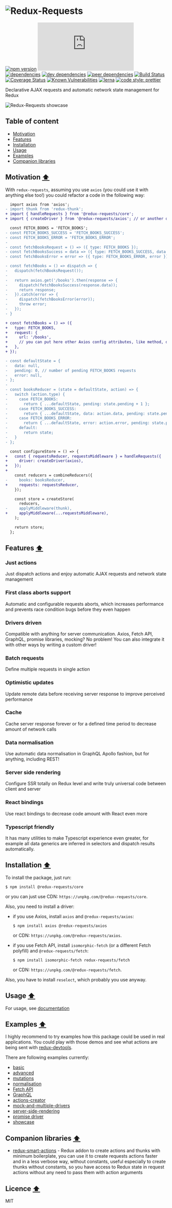 # ![Redux-Requests](https://raw.githubusercontent.com/klis87/redux-requests/master/images/logo.png)

[![npm version](https://badge.fury.io/js/%40redux-requests%2Fcore.svg)](https://badge.fury.io/js/%40redux-requests%2Fcore)
[![gzip size](https://img.badgesize.io/https://unpkg.com/@redux-requests/core/dist/redux-requests.min.js?compression=gzip)](https://unpkg.com/@redux-requests/core)
[![dependencies](https://david-dm.org/klis87/redux-requests.svg?path=packages/redux-requests)](https://david-dm.org/klis87/redux-requests?path=packages/redux-requests)
[![dev dependencies](https://david-dm.org/klis87/redux-requests/dev-status.svg?path=packages/redux-requests)](https://david-dm.org/klis87/redux-requests?path=packages/redux-requests&type=dev)
[![peer dependencies](https://david-dm.org/klis87/redux-requests/peer-status.svg?path=packages/redux-requests)](https://david-dm.org/klis87/redux-requests?path=packages/redux-requests&type=peer)
[![Build Status](https://travis-ci.org/klis87/redux-requests.svg?branch=master)](https://travis-ci.org/klis87/redux-requests)
[![Coverage Status](https://coveralls.io/repos/github/klis87/redux-requests/badge.svg?branch=master)](https://coveralls.io/github/klis87/redux-requests?branch=master)
[![Known Vulnerabilities](https://snyk.io/test/github/klis87/redux-requests/badge.svg)](https://snyk.io/test/github/klis87/redux-requests)
[![lerna](https://img.shields.io/badge/maintained%20with-lerna-cc00ff.svg)](https://lernajs.io/)
[![code style: prettier](https://img.shields.io/badge/code_style-prettier-ff69b4.svg?style=flat-square)](https://github.com/prettier/prettier)

Declarative AJAX requests and automatic network state management for Redux

![Redux-Requests showcase](https://raw.githubusercontent.com/klis87/redux-requests/master/images/showcase.gif)

## Table of content

- [Motivation](#motivation-arrow_up)
- [Features](#features-arrow_up)
- [Installation](#installation-arrow_up)
- [Usage](#usage-arrow_up)
- [Examples](#examples-arrow_up)
- [Companion libraries](#examples-arrow_up)

## Motivation [:arrow_up:](#table-of-content)

With `redux-requests`, assuming you use `axios` (you could use it with anything else too!) you could refactor a code in the following way:

```diff
  import axios from 'axios';
- import thunk from 'redux-thunk';
+ import { handleRequests } from '@redux-requests/core';
+ import { createDriver } from '@redux-requests/axios'; // or another driver

  const FETCH_BOOKS = 'FETCH_BOOKS';
- const FETCH_BOOKS_SUCCESS = 'FETCH_BOOKS_SUCCESS';
- const FETCH_BOOKS_ERROR = 'FETCH_BOOKS_ERROR';
-
- const fetchBooksRequest = () => ({ type: FETCH_BOOKS });
- const fetchBooksSuccess = data => ({ type: FETCH_BOOKS_SUCCESS, data });
- const fetchBooksError = error => ({ type: FETCH_BOOKS_ERROR, error });

- const fetchBooks = () => dispatch => {
-   dispatch(fetchBooksRequest());
-
-   return axios.get('/books').then(response => {
-     dispatch(fetchBooksSuccess(response.data));
-     return response;
-   }).catch(error => {
-     dispatch(fetchBooksError(error));
-     throw error;
-   });
- }

+ const fetchBooks = () => ({
+   type: FETCH_BOOKS,
+   request: {
+     url: '/books',
+     // you can put here other Axios config attributes, like method, data, headers etc.
+   },
+ });

- const defaultState = {
-   data: null,
-   pending: 0, // number of pending FETCH_BOOKS requests
-   error: null,
- };
-
- const booksReducer = (state = defaultState, action) => {
-   switch (action.type) {
-     case FETCH_BOOKS:
-       return { ...defaultState, pending: state.pending + 1 };
-     case FETCH_BOOKS_SUCCESS:
-       return { ...defaultState, data: action.data, pending: state.pending - 1 };
-     case FETCH_BOOKS_ERROR:
-       return { ...defaultState, error: action.error, pending: state.pending - 1 };
-     default:
-       return state;
-   }
- };

  const configureStore = () => {
+   const { requestsReducer, requestsMiddleware } = handleRequests({
+     driver: createDriver(axios),
+   });
+
    const reducers = combineReducers({
-     books: booksReducer,
+     requests: requestsReducer,
    });

    const store = createStore(
      reducers,
-     applyMiddleware(thunk),
+     applyMiddleware(...requestsMiddleware),
    );

    return store;
  };
```

## Features [:arrow_up:](#table-of-content)

### Just actions

Just dispatch actions and enjoy automatic AJAX requests and network state management

### First class aborts support

Automatic and configurable requests aborts, which increases performance
and prevents race condition bugs before they even happen

### Drivers driven

Compatible with anything for server communication. Axios, Fetch API,
GraphQL, promise libraries, mocking? No problem! You can also integrate
it with other ways by writing a custom driver!

### Batch requests

Define multiple requests in single action

### Optimistic updates

Update remote data before receiving server response to improve perceived performance

### Cache

Cache server response forever or for a defined time period to decrease
amount of network calls

### Data normalisation

Use automatic data normalisation in GraphQL Apollo fashion, but for anything, including REST!

### Server side rendering

Configure SSR totally on Redux level and write truly universal code
between client and server

### React bindings

Use react bindings to decrease code amount with React even more

### Typescript friendly

It has many utilities to make Typescript experience even greater, for example all data generics are inferred in selectors
and dispatch results automatically.

## Installation [:arrow_up:](#table-of-content)

To install the package, just run:

```
$ npm install @redux-requests/core
```

or you can just use CDN: `https://unpkg.com/@redux-requests/core`.

Also, you need to install a driver:

- if you use Axios, install `axios` and `@redux-requests/axios`:

  ```
  $ npm install axios @redux-requests/axios
  ```

  or CDN: `https://unpkg.com/@redux-requests/axios`.

- if you use Fetch API, install `isomorphic-fetch` (or a different Fetch polyfill) and `@redux-requests/fetch`:

  ```
  $ npm install isomorphic-fetch redux-requests/fetch
  ```

  or CDN: `https://unpkg.com/@redux-requests/fetch`.

Also, you have to install `reselect`, which probably you use anyway.

## Usage [:arrow_up:](#table-of-content)

For usage, see [documentation](https://redux-requests.klisiczynski.com/docs/introduction/motivation)

## Examples [:arrow_up:](#table-of-content)

I highly recommend to try examples how this package could be used in real applications. You could play with those demos
and see what actions are being sent with [redux-devtools](https://github.com/zalmoxisus/redux-devtools-extension).

There are following examples currently:

- [basic](https://github.com/klis87/redux-requests/tree/master/examples/basic)
- [advanced](https://github.com/klis87/redux-requests/tree/master/examples/advanced)
- [mutations](https://github.com/klis87/redux-requests/tree/master/examples/mutations)
- [normalisation](https://github.com/klis87/redux-requests/tree/master/examples/normalisation)
- [Fetch API](https://github.com/klis87/redux-requests/tree/master/examples/fetch-api)
- [GraphQL](https://github.com/klis87/redux-requests/tree/master/examples/graphql)
- [actions-creator](https://github.com/klis87/redux-requests/tree/master/examples/actions-creator)
- [mock-and-multiple-drivers](https://github.com/klis87/redux-requests/tree/master/examples/mock-and-multiple-drivers)
- [server-side-rendering](https://github.com/klis87/redux-requests/tree/master/examples/server-side-rendering)
- [promise driver](https://github.com/klis87/redux-requests/tree/master/examples/promise-driver)
- [showcase](https://github.com/klis87/redux-requests/tree/master/examples/showcase)

## Companion libraries [:arrow_up:](#table-of-content)

- [redux-smart-actions](https://github.com/klis87/redux-smart-actions) - Redux addon to create actions and thunks with minimum boilerplate, you can use it to create requests actions faster and in a less verbose way, without constants,
  useful especially to create thunks without constants, so you have access to Redux state in request actions without
  any need to pass them with action arguments

## Licence [:arrow_up:](#table-of-content)

MIT
